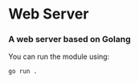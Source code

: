 <h1>Web Server</h1>
<h3 align="text">A web server based on Golang</h3>
</hr>
You can run the module using:

```
go run .
```